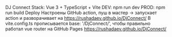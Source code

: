DJ Connect
Stack: Vue 3 + TypeScript + Vite
DEV: npm run dev
PROD: npm run build
Deploy
Настроены GitHub action, пуш в мастер -> запускает action и разворачивает на https://rushadaev.github.io/DjConnect/
В vite.config.ts прописывается base: '/DjConnect/', чтобы правильно работал vue router на GitHub Pages https://rushadaev.github.io/DjConnect/
